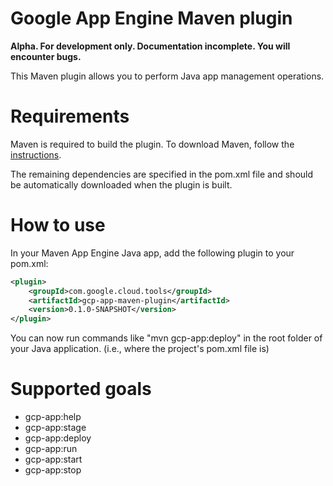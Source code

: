 # Google App Engine Maven plugin

**Alpha. For development only. Documentation incomplete. You will encounter bugs.**

This Maven plugin allows you to perform Java app management operations.

# Requirements

Maven is required to build the plugin. To download Maven, follow the [instructions](http://maven.apache.org/).

The remaining dependencies are specified in the pom.xml file and should be automatically downloaded when the plugin is built.

# How to use

In your Maven App Engine Java app, add the following plugin to your pom.xml:

```XML
<plugin>
    <groupId>com.google.cloud.tools</groupId>
    <artifactId>gcp-app-maven-plugin</artifactId>
    <version>0.1.0-SNAPSHOT</version>
</plugin>
```

You can now run commands like "mvn gcp-app:deploy" in the root folder of your Java application. (i.e., where the project's pom.xml file is)

# Supported goals

- gcp-app:help
- gcp-app:stage
- gcp-app:deploy
- gcp-app:run
- gcp-app:start
- gcp-app:stop
